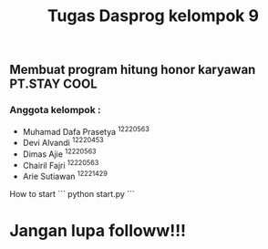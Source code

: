<div style="text-align: center;">
    <h1>Tugas Dasprog kelompok 9</h1>
</div> <br>
<h2>Membuat program hitung honor karyawan PT.STAY COOL</h2>
<h3>Anggota kelompok :</h3>
<ul>
    <li>Muhamad Dafa Prasetya <sup>12220563</sup></li>
    <li>Devi Alvandi <sup>12220453</sup> </li>
    <li>Dimas Ajie <sup>12220563</sup> </li>
    <li>Chairil Fajri <sup>12220563</sup> </li>
    <li>Arie Sutiawan <sup>12221429</sup> </li>
</ul>
How to start
```
python start.py 
```

<h1>Jangan lupa followw!!!</h1>
